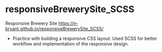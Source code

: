 # responsiveBrewerySite_SCSS
Responsive Brewery Site
https://n-bryant.github.io/responsiveBrewerySite_SCSS/

* Practice with building a responsive CSS layout.  Used SCSS for better workflow and implementation of the responsive design.
